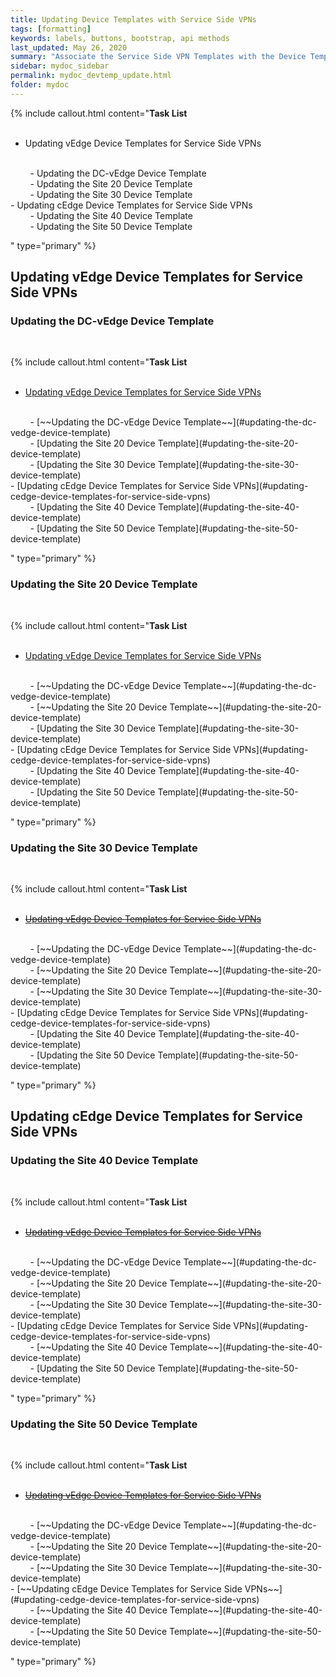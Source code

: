 ```yaml
---
title: Updating Device Templates with Service Side VPNs
tags: [formatting]
keywords: labels, buttons, bootstrap, api methods
last_updated: May 26, 2020
summary: "Associate the Service Side VPN Templates with the Device Templates"
sidebar: mydoc_sidebar
permalink: mydoc_devtemp_update.html
folder: mydoc
---
```


{% include callout.html content="**Task List**
<br/><br/>

- Updating vEdge Device Templates for Service Side VPNs
<br/>
&nbsp;&nbsp;&nbsp;&nbsp;&nbsp;&nbsp;&nbsp;&nbsp;- Updating the DC-vEdge Device Template
    <br/>
&nbsp;&nbsp;&nbsp;&nbsp;&nbsp;&nbsp;&nbsp;&nbsp;- Updating the Site 20 Device Template
    <br/>
&nbsp;&nbsp;&nbsp;&nbsp;&nbsp;&nbsp;&nbsp;&nbsp;- Updating the Site 30 Device Template
    <br/>
- Updating cEdge Device Templates for Service Side VPNs
<br/>
&nbsp;&nbsp;&nbsp;&nbsp;&nbsp;&nbsp;&nbsp;&nbsp;- Updating the Site 40 Device Template
    <br/>
&nbsp;&nbsp;&nbsp;&nbsp;&nbsp;&nbsp;&nbsp;&nbsp;- Updating the Site 50 Device Template
    <br/>

" type="primary" %}

## Updating vEdge Device Templates for Service Side VPNs

### Updating the DC-vEdge Device Template

<br/>

{% include callout.html content="**Task List**
<br/><br/>

- [Updating vEdge Device Templates for Service Side VPNs](#updating-vedge-device-templates-for-service-side-vpns)
<br/>
&nbsp;&nbsp;&nbsp;&nbsp;&nbsp;&nbsp;&nbsp;&nbsp;- [~~Updating the DC-vEdge Device Template~~](#updating-the-dc-vedge-device-template)
    <br/>
&nbsp;&nbsp;&nbsp;&nbsp;&nbsp;&nbsp;&nbsp;&nbsp;- [Updating the Site 20 Device Template](#updating-the-site-20-device-template)
    <br/>
&nbsp;&nbsp;&nbsp;&nbsp;&nbsp;&nbsp;&nbsp;&nbsp;- [Updating the Site 30 Device Template](#updating-the-site-30-device-template)
    <br/>
- [Updating cEdge Device Templates for Service Side VPNs](#updating-cedge-device-templates-for-service-side-vpns)
<br/>
&nbsp;&nbsp;&nbsp;&nbsp;&nbsp;&nbsp;&nbsp;&nbsp;- [Updating the Site 40 Device Template](#updating-the-site-40-device-template)
    <br/>
&nbsp;&nbsp;&nbsp;&nbsp;&nbsp;&nbsp;&nbsp;&nbsp;- [Updating the Site 50 Device Template](#updating-the-site-50-device-template)
    <br/>

" type="primary" %}

### Updating the Site 20 Device Template

<br/>

{% include callout.html content="**Task List**
<br/><br/>

- [Updating vEdge Device Templates for Service Side VPNs](#updating-vedge-device-templates-for-service-side-vpns)
<br/>
&nbsp;&nbsp;&nbsp;&nbsp;&nbsp;&nbsp;&nbsp;&nbsp;- [~~Updating the DC-vEdge Device Template~~](#updating-the-dc-vedge-device-template)
    <br/>
&nbsp;&nbsp;&nbsp;&nbsp;&nbsp;&nbsp;&nbsp;&nbsp;- [~~Updating the Site 20 Device Template~~](#updating-the-site-20-device-template)
    <br/>
&nbsp;&nbsp;&nbsp;&nbsp;&nbsp;&nbsp;&nbsp;&nbsp;- [Updating the Site 30 Device Template](#updating-the-site-30-device-template)
    <br/>
- [Updating cEdge Device Templates for Service Side VPNs](#updating-cedge-device-templates-for-service-side-vpns)
<br/>
&nbsp;&nbsp;&nbsp;&nbsp;&nbsp;&nbsp;&nbsp;&nbsp;- [Updating the Site 40 Device Template](#updating-the-site-40-device-template)
    <br/>
&nbsp;&nbsp;&nbsp;&nbsp;&nbsp;&nbsp;&nbsp;&nbsp;- [Updating the Site 50 Device Template](#updating-the-site-50-device-template)
    <br/>

" type="primary" %}

### Updating the Site 30 Device Template

<br/>

{% include callout.html content="**Task List**
<br/><br/>

- [~~Updating vEdge Device Templates for Service Side VPNs~~](#updating-vedge-device-templates-for-service-side-vpns)
<br/>
&nbsp;&nbsp;&nbsp;&nbsp;&nbsp;&nbsp;&nbsp;&nbsp;- [~~Updating the DC-vEdge Device Template~~](#updating-the-dc-vedge-device-template)
    <br/>
&nbsp;&nbsp;&nbsp;&nbsp;&nbsp;&nbsp;&nbsp;&nbsp;- [~~Updating the Site 20 Device Template~~](#updating-the-site-20-device-template)
    <br/>
&nbsp;&nbsp;&nbsp;&nbsp;&nbsp;&nbsp;&nbsp;&nbsp;- [~~Updating the Site 30 Device Template~~](#updating-the-site-30-device-template)
    <br/>
- [Updating cEdge Device Templates for Service Side VPNs](#updating-cedge-device-templates-for-service-side-vpns)
<br/>
&nbsp;&nbsp;&nbsp;&nbsp;&nbsp;&nbsp;&nbsp;&nbsp;- [Updating the Site 40 Device Template](#updating-the-site-40-device-template)
    <br/>
&nbsp;&nbsp;&nbsp;&nbsp;&nbsp;&nbsp;&nbsp;&nbsp;- [Updating the Site 50 Device Template](#updating-the-site-50-device-template)
    <br/>

" type="primary" %}

## Updating cEdge Device Templates for Service Side VPNs

### Updating the Site 40 Device Template

<br/>

{% include callout.html content="**Task List**
<br/><br/>

- [~~Updating vEdge Device Templates for Service Side VPNs~~](#updating-vedge-device-templates-for-service-side-vpns)
<br/>
&nbsp;&nbsp;&nbsp;&nbsp;&nbsp;&nbsp;&nbsp;&nbsp;- [~~Updating the DC-vEdge Device Template~~](#updating-the-dc-vedge-device-template)
    <br/>
&nbsp;&nbsp;&nbsp;&nbsp;&nbsp;&nbsp;&nbsp;&nbsp;- [~~Updating the Site 20 Device Template~~](#updating-the-site-20-device-template)
    <br/>
&nbsp;&nbsp;&nbsp;&nbsp;&nbsp;&nbsp;&nbsp;&nbsp;- [~~Updating the Site 30 Device Template~~](#updating-the-site-30-device-template)
    <br/>
- [Updating cEdge Device Templates for Service Side VPNs](#updating-cedge-device-templates-for-service-side-vpns)
<br/>
&nbsp;&nbsp;&nbsp;&nbsp;&nbsp;&nbsp;&nbsp;&nbsp;- [~~Updating the Site 40 Device Template~~](#updating-the-site-40-device-template)
    <br/>
&nbsp;&nbsp;&nbsp;&nbsp;&nbsp;&nbsp;&nbsp;&nbsp;- [Updating the Site 50 Device Template](#updating-the-site-50-device-template)
    <br/>

" type="primary" %}

### Updating the Site 50 Device Template

<br/>

{% include callout.html content="**Task List**
<br/><br/>

- [~~Updating vEdge Device Templates for Service Side VPNs~~](#updating-vedge-device-templates-for-service-side-vpns)
<br/>
&nbsp;&nbsp;&nbsp;&nbsp;&nbsp;&nbsp;&nbsp;&nbsp;- [~~Updating the DC-vEdge Device Template~~](#updating-the-dc-vedge-device-template)
    <br/>
&nbsp;&nbsp;&nbsp;&nbsp;&nbsp;&nbsp;&nbsp;&nbsp;- [~~Updating the Site 20 Device Template~~](#updating-the-site-20-device-template)
    <br/>
&nbsp;&nbsp;&nbsp;&nbsp;&nbsp;&nbsp;&nbsp;&nbsp;- [~~Updating the Site 30 Device Template~~](#updating-the-site-30-device-template)
    <br/>
- [~~Updating cEdge Device Templates for Service Side VPNs~~](#updating-cedge-device-templates-for-service-side-vpns)
<br/>
&nbsp;&nbsp;&nbsp;&nbsp;&nbsp;&nbsp;&nbsp;&nbsp;- [~~Updating the Site 40 Device Template~~](#updating-the-site-40-device-template)
    <br/>
&nbsp;&nbsp;&nbsp;&nbsp;&nbsp;&nbsp;&nbsp;&nbsp;- [~~Updating the Site 50 Device Template~~](#updating-the-site-50-device-template)
    <br/>

" type="primary" %}
